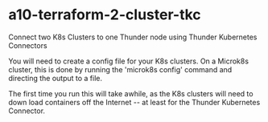 # a10-terraform-2-cluster-tkc
Connect two K8s Clusters to one Thunder node using Thunder Kubernetes Connectors

You will need to create a config file for your K8s clusters.  On a Microk8s cluster, this is done by running the 'microk8s config' command and directing the output to a file.

The first time you run this will take awhile, as the K8s clusters will need to down load containers off the Internet -- at least for the Thunder Kubernetes Connector.
